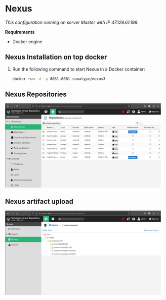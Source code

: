# Nexus
*This configuration running on server Master with IP 47.129.61.198*

**Requirements**
- Docker engine

## Nexus Installation on top docker
1. Run the following command to start Nexus in a Docker container: 
	```sh
	docker run -d -p 8081:8081 sonatype/nexus3
	```
## Nexus Repositories
![enter image description here](https://github.com/RakhaFe21/DevSecOps-Project/blob/main/Nexus/assets/Screenshot%20from%202024-02-18%2017-26-44.png?raw=true)
## Nexus artifact upload
![enter image description here](https://github.com/RakhaFe21/DevSecOps-Project/blob/main/Nexus/assets/Screenshot%20from%202024-02-18%2017-26-29.png?raw=true)
